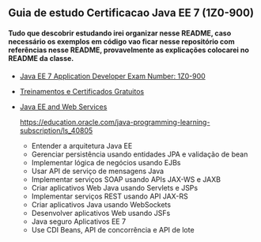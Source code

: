 ## Guia de estudo Certificacao Java EE 7 (1Z0-900)

#### Tudo que descobrir estudando irei organizar nesse README, caso necessário os exemplos em código vao ficar nesse repositório com referências nesse README, provavelmente as explicações colocarei no README da classe.

- [Java EE 7 Application Developer Exam Number: 1Z0-900](https://education.oracle.com/java-ee-7-application-developer/pexam_1Z0-900)

- [Treinamentos e Certificados Gratuitos](https://education.oracle.com/learning-explorer)
- [Java EE and Web Services](https://education.oracle.com/software/java/pFamily_48)

    https://education.oracle.com/java-programming-learning-subscription/ls_40805
    
  - Entender a arquitetura Java EE
  - Gerenciar persistência usando entidades JPA e validação de bean
  - Implementar lógica de negócios usando EJBs
  - Usar API de serviço de mensagens Java
  - Implementar serviços SOAP usando APIs JAX-WS e JAXB
  - Criar aplicativos Web Java usando Servlets e JSPs
  - Implementar serviços REST usando API JAX-RS
  - Criar aplicativos Java usando WebSockets
  - Desenvolver aplicativos Web usando JSFs
  - Java seguro Aplicativos EE 7
  - Use CDI Beans, API de concorrência e API de lote
